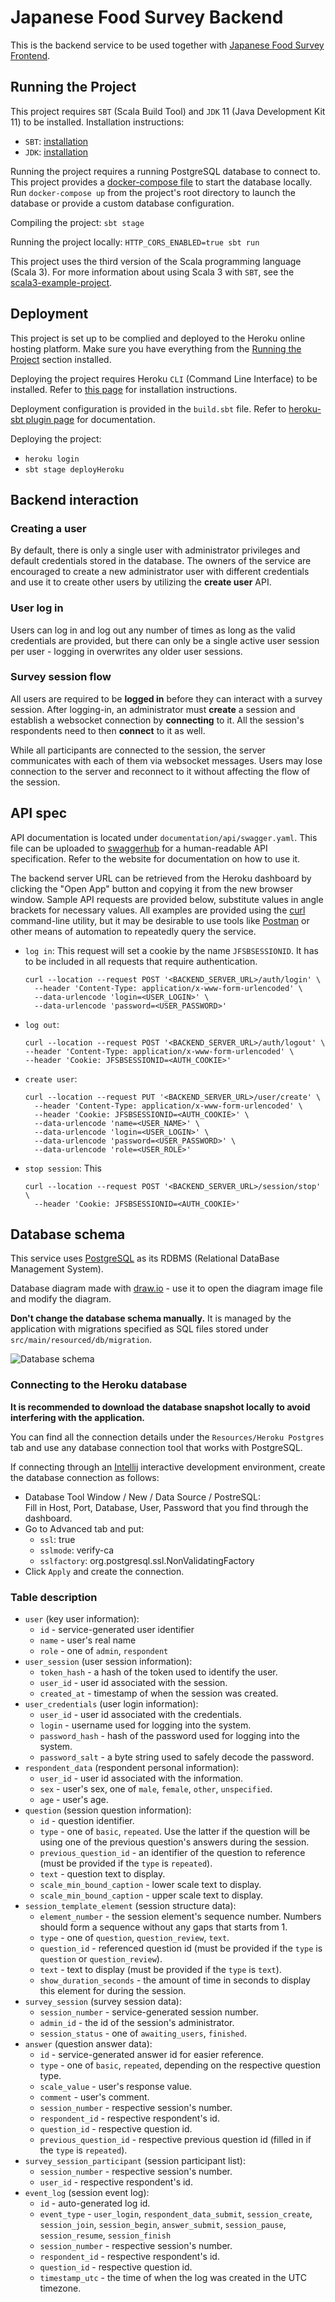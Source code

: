 # Japanese Food Survey Backend

This is the backend service to be used together with [Japanese Food Survey Frontend](https://github.com/ito-tachibana/jst-frontend.git).

## Running the Project

This project requires `SBT` (Scala Build Tool) and `JDK` 11 (Java Development Kit 11) to be installed.
Installation instructions:
- `SBT`: [installation](https://www.scala-sbt.org/download.html)
- `JDK`: [installation](https://www.oracle.com/java/technologies/downloads/#java11)

Running the project requires a running PostgreSQL database to connect to. This project provides a [docker-compose file](https://docs.docker.com/compose/) to start the database locally. Run
`docker-compose up` from the project's root directory to launch the database or provide a custom
database configuration.

Compiling the project:
`sbt stage`

Running the project locally:
`HTTP_CORS_ENABLED=true sbt run`

This project uses the third version of the Scala programming language (Scala 3). For more information about using Scala 3 with `SBT`, 
see the [scala3-example-project](https://github.com/scala/scala3-example-project/blob/main/README.md).

## Deployment

This project is set up to be complied and deployed to the Heroku online hosting platform. Make sure you have everything
from the [Running the Project](#running-the-project) section installed.

Deploying the project requires Heroku `CLI` (Command Line Interface) to be installed. Refer to [this page](https://devcenter.heroku.com/articles/heroku-cli)
for installation instructions.

Deployment configuration is provided in the `build.sbt` file. Refer to [heroku-sbt plugin page](https://github.com/heroku/sbt-heroku)
for documentation.

Deploying the project:
- `heroku login`
- `sbt stage deployHeroku`

## Backend interaction

### Creating a user

By default, there is only a single user with administrator privileges and default credentials stored in the database.
The owners of the service are encouraged to create a new administrator user with different credentials and use it to create
other users by utilizing the **create user** API.

### User log in

Users can log in and log out any number of times as long as the valid credentials are provided, but there can only be a single
active user session per user - logging in overwrites any older user sessions.

### Survey session flow

All users are required to be **logged in** before they can interact with a survey session. After logging-in, an administrator
must **create** a session and establish a websocket connection by **connecting** to it. All the session's respondents
need to then **connect** to it as well.

While all participants are connected to the session, the server communicates with each of them via websocket messages. 
Users may lose connection to the server and reconnect to it without affecting the flow of the session.

## API spec

API documentation is located under `documentation/api/swagger.yaml`. This file can be uploaded to [swaggerhub](https://swagger.io/tools/swaggerhub/)
for a human-readable API specification. Refer to the website for documentation on how to use it.

The backend server URL can be retrieved from the Heroku dashboard by clicking the "Open App" button and copying it
from the new browser window. Sample API requests are provided below, substitute values in angle brackets for necessary values.
All examples are provided using the [curl](https://curl.se/) command-line utility, but it may be desirable to use tools
like [Postman](https://www.postman.com/) or other means of automation to repeatedly query the service.

- `log in`:
  This request will set a cookie by the name `JFSBSESSIONID`. It has to be included in all requests that require authentication.
  ```shell
  curl --location --request POST '<BACKEND_SERVER_URL>/auth/login' \
    --header 'Content-Type: application/x-www-form-urlencoded' \
    --data-urlencode 'login=<USER_LOGIN>' \
    --data-urlencode 'password=<USER_PASSWORD>' 
  ```
- `log out`:
  ```shell
  curl --location --request POST '<BACKEND_SERVER_URL>/auth/logout' \
  --header 'Content-Type: application/x-www-form-urlencoded' \
  --header 'Cookie: JFSBSESSIONID=<AUTH_COOKIE>'
  ```
- `create user`:
  ```shell
  curl --location --request PUT '<BACKEND_SERVER_URL>/user/create' \
    --header 'Content-Type: application/x-www-form-urlencoded' \
    --header 'Cookie: JFSBSESSIONID=<AUTH_COOKIE>' \
    --data-urlencode 'name=<USER_NAME>' \
    --data-urlencode 'login=<USER_LOGIN>' \
    --data-urlencode 'password=<USER_PASSWORD>' \
    --data-urlencode 'role=<USER_ROLE>'
  ```
- `stop session`:
  This 
  ```shell
  curl --location --request POST '<BACKEND_SERVER_URL>/session/stop' \
    --header 'Cookie: JFSBSESSIONID=<AUTH_COOKIE>' 
  ```

## Database schema

This service uses [PostgreSQL](https://www.postgresql.org/) as its RDBMS (Relational DataBase Management System).

Database diagram made with [draw.io](http://draw.io) - use it to open the diagram image file and modify the diagram.

**Don't change the database schema manually.** It is managed by the application with migrations specified as SQL
files stored under `src/main/resourced/db/migration`.

![Database schema](./documentation/db_diagram.png)

### Connecting to the Heroku database

**It is recommended to download the database snapshot locally to avoid interfering with the application.**

You can find all the connection details under the `Resources/Heroku Postgres` tab and use any database connection tool 
that works with PostgreSQL.

If connecting through an [Intellij](https://www.jetbrains.com/idea/) interactive development environment, create
the database connection as follows:
- Database Tool Window / New / Data Source / PostreSQL:  
    Fill in Host, Port, Database, User, Password that you find through the dashboard.
- Go to Advanced tab and put:
  - `ssl`: true
  - `sslmode`: verify-ca
  - `sslfactory`: org.postgresql.ssl.NonValidatingFactory
- Click `Apply` and create the connection.

### Table description

- `user` (key user information):
  - `id` - service-generated user identifier
  - `name` - user's real name
  - `role` - one of `admin`, `respondent`
- `user_session` (user session information):
  - `token_hash` - a hash of the token used to identify the user.
  - `user_id` - user id associated with the session.
  - `created_at` - timestamp of when the session was created.
- `user_credentials` (user login information):
  - `user_id` - user id associated with the credentials.
  - `login` - username used for logging into the system.
  - `password_hash` - hash of the password used for logging into the system.
  - `password_salt` - a byte string used to safely decode the password.
- `respondent_data` (respondent personal information):
  - `user_id` - user id associated with the information.
  - `sex` - user's sex, one of `male`, `female`, `other`, `unspecified`.
  - `age` - user's age.
- `question` (session question information):
  - `id` - question identifier.
  - `type` - one of `basic`, `repeated`. Use the latter if the question will be using one of the previous question's answers during the session.
  - `previous_question_id` - an identifier of the question to reference (must be provided if the `type` is `repeated`).
  - `text` - question text to display.
  - `scale_min_bound_caption` - lower scale text to display.
  - `scale_min_bound_caption` - upper scale text to display.
- `session_template_element` (session structure data):
  - `element_number` - the session element's sequence number. Numbers should form a sequence without any gaps that starts from 1.
  - `type` - one of `question`, `question_review`, `text`.
  - `question_id` - referenced question id (must be provided if the `type` is `question` or `question_review`).
  - `text` - text to display (must be provided if the `type` is `text`).
  - `show_duration_seconds` - the amount of time in seconds to display this element for during the session.
- `survey_session` (survey session data):
  - `session_number` - service-generated session number.
  - `admin_id` - the id of the session's administrator.
  - `session_status` - one of `awaiting_users`, `finished`.
- `answer` (question answer data):
  - `id` - service-generated answer id for easier reference.
  - `type` - one of `basic`, `repeated`, depending on the respective question type.
  - `scale_value` - user's response value.
  - `comment` - user's comment.
  - `session_number` - respective session's number.
  - `respondent_id` - respective respondent's id.
  - `question_id` - respective question id.
  - `previous_question_id` - respective previous question id (filled in if the `type` is `repeated`).
- `survey_session_participant` (session participant list):
  - `session_number` - respective session's number.
  - `user_id` - respective respondent's id.
- `event_log` (session event log):
  - `id` - auto-generated log id.
  - `event_type` - `user_login`, `respondent_data_submit`, `session_create`, `session_join`, `session_begin`, `answer_submit`, `session_pause`, `session_resume`, `session_finish`
  - `session_number` - respective session's number.
  - `respondent_id` - respective respondent's id.
  - `question_id` - respective question id.
  - `timestamp_utc` - the time of when the log was created in the UTC timezone.

